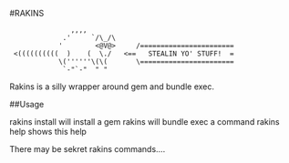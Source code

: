 #RAKINS

                   ,,,, 
                 .'     `/\_/\
                '        <@V@>     /=======================
     <((((((((((  )    (  \./   <==   STEALIN YO' STUFF!  =
                \(''''''\(\(       \=======================
                 `-"`-"  " "

Rakins is a silly wrapper around gem and bundle exec. 

##Usage

  rakins install <gem> will install a gem
  rakins <command> will bundle exec a command
  rakins help shows this help

  There may be sekret rakins commands....